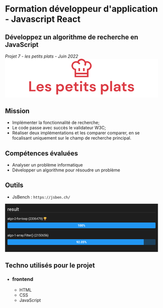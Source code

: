 # Formation développeur d'application - Javascript React

## Développez un algorithme de recherche en JavaScript
_Projet 7 - les petits plats - Juin 2022_
![Screenshot](./asset/Screenshot-petits-plats_readme.png)

## Mission 
 * Implémenter la fonctionnalité de recherche;
 * Le code passe avec succès le validateur W3C;
 * Réaliser deux implémentations et les comparer comparer, en se focalisant uniquement sur le champ de recherche principal.


## Compétences évaluées  

* Analyser un problème informatique  
* Développer un algorithme pour résoudre un problème

## Outils

* JsBench : `https://jsben.ch/`

![Screenshot](./asset/test-jsbench-javascript.png)


## Techno utilisés pour le projet  

* ### frontend
  * HTML
  * CSS
  * JavaScript
  
